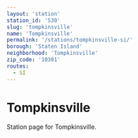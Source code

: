 ```yaml
---
layout: 'station'
station_id: 'S30'
slug: 'tompkinsville'
name: 'Tompkinsville'
permalink: '/stations/tompkinsville-si/'
borough: 'Staten Island'
neighborhood: 'Tompkinsville'
zip_code: '10301'
routes:
  - SI
---
```

# Tompkinsville

Station page for Tompkinsville.
